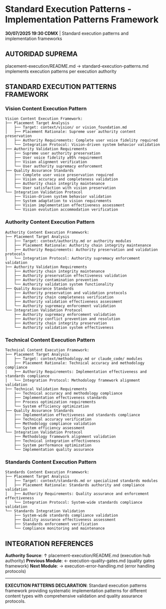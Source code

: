 # Standard Execution Patterns - Implementation Patterns Framework

**30/07/2025 19:30 CDMX** | Standard execution patterns and implementation frameworks

## AUTORIDAD SUPREMA
placement-execution/README.md → standard-execution-patterns.md implements execution patterns per execution authority

## STANDARD EXECUTION PATTERNS FRAMEWORK

### **Vision Content Execution Pattern**
```
Vision Content Execution Framework:
├── Placement Target Analysis
│   ├── Target: context/vision/ or vision_foundation.md
│   ├── Placement Rationale: Supreme user authority content preservation
│   ├── Authority Requirements: Complete user voice fidelity required
│   └── Integration Protocol: Vision-driven system behavior validation
├── Authority Validation Requirements
│   ├── Supreme user authority preservation
│   ├── User voice fidelity ≥95% requirement
│   ├── Vision alignment verification
│   └── User authority supremacy enforcement
├── Quality Assurance Standards
│   ├── Complete user voice preservation required
│   ├── Vision accuracy and completeness validation
│   ├── Authority chain integrity maintenance
│   └── User satisfaction with vision preservation
└── Integration Validation Protocol
    ├── Vision-driven system behavior validation
    ├── System adaptation to vision requirements
    ├── Vision implementation effectiveness assessment
    └── Vision evolution accommodation verification
```

### **Authority Content Execution Pattern**
```
Authority Content Execution Framework:
├── Placement Target Analysis
│   ├── Target: context/authority.md or authority modules
│   ├── Placement Rationale: Authority chain integrity maintenance
│   ├── Authority Requirements: Authority preservation and validation protocols
│   └── Integration Protocol: Authority supremacy enforcement validation
├── Authority Validation Requirements
│   ├── Authority chain integrity maintenance
│   ├── Authority preservation effectiveness validation
│   ├── Authority contamination prevention
│   └── Authority validation system functionality
├── Quality Assurance Standards
│   ├── Authority preservation and validation protocols
│   ├── Authority chain completeness verification
│   ├── Authority validation effectiveness assessment
│   └── Authority supremacy enforcement validation
└── Integration Validation Protocol
    ├── Authority supremacy enforcement validation
    ├── Authority conflict prevention and resolution
    ├── Authority chain integrity preservation
    └── Authority validation system effectiveness
```

### **Technical Content Execution Pattern**
```
Technical Content Execution Framework:
├── Placement Target Analysis
│   ├── Target: context/methodology.md or claude_code/ modules
│   ├── Placement Rationale: Technical accuracy and methodology compliance
│   ├── Authority Requirements: Implementation effectiveness and standards compliance
│   └── Integration Protocol: Methodology framework alignment validation
├── Technical Validation Requirements
│   ├── Technical accuracy and methodology compliance
│   ├── Implementation effectiveness standards
│   ├── Process optimization requirements
│   └── System efficiency optimization
├── Quality Assurance Standards
│   ├── Implementation effectiveness and standards compliance
│   ├── Technical accuracy verification
│   ├── Methodology compliance validation
│   └── System efficiency assessment
└── Integration Validation Protocol
    ├── Methodology framework alignment validation
    ├── Technical integration effectiveness
    ├── System performance optimization
    └── Implementation quality assurance
```

### **Standards Content Execution Pattern**
```
Standards Content Execution Framework:
├── Placement Target Analysis
│   ├── Target: context/standards.md or specialized standards modules
│   ├── Placement Rationale: Standards authority and compliance validation
│   ├── Authority Requirements: Quality assurance and enforcement effectiveness
│   └── Integration Protocol: System-wide standards compliance validation
└── Standards Integration Validation
    ├── System-wide standards compliance validation
    ├── Quality assurance effectiveness assessment
    ├── Standards enforcement verification
    └── Compliance monitoring and maintenance
```

## INTEGRATION REFERENCES

**Authority Source**: ↑ placement-execution/README.md (execution hub authority)
**Previous Module**: ← execution-quality-gates.md (quality gates framework)
**Next Module**: → execution-error-handling.md (error handling protocols)

---

**EXECUTION PATTERNS DECLARATION**: Standard execution patterns framework providing systematic implementation patterns for different content types with comprehensive validation and quality assurance protocols.